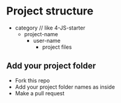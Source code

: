 # Project structure
- category // like 4-JS-starter
  - project-name
    - user-name
      - project files
      
## Add your project folder

- Fork this repo
- Add your project folder names as <your-user-name> inside <project-name>
- Make a pull request

